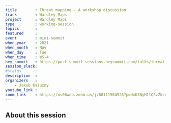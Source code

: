```yaml
---
title        : Threat mapping - A workshop discussion
track        : Wardley Maps
project      : Wardley Maps
type         : working-session
topics       :
featured     :
event        : mini-summit
when_year    : 2021
when_month   : Nov
when_day     : Tue
when_time    : WS-4
hey_summit   : https://post-summit-sessions.heysummit.com/talks/threat-mapping-a-workshopdiscussion/
session_slack:
#status      : 
description  :
organizers   :
    - Jakub Kaluzny
youtube_link : 
zoom_link    : https://us06web.zoom.us/j/88111904926?pwd=K3NyM1lQSzZkcnhrS2JQendXcTBqZz09
---
```


## About this session
